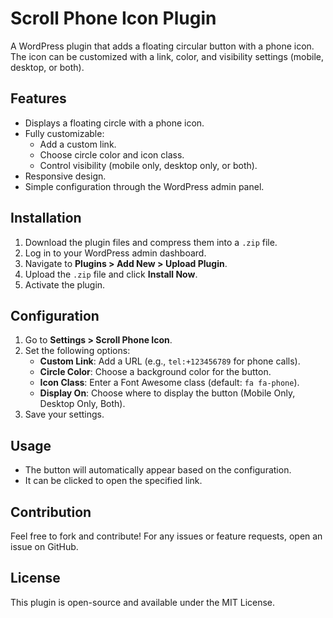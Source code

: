 # Scroll Phone Icon Plugin

A WordPress plugin that adds a floating circular button with a phone icon. The icon can be customized with a link, color, and visibility settings (mobile, desktop, or both).

## Features

- Displays a floating circle with a phone icon.
- Fully customizable: 
  - Add a custom link.
  - Choose circle color and icon class.
  - Control visibility (mobile only, desktop only, or both).
- Responsive design.
- Simple configuration through the WordPress admin panel.

## Installation

1. Download the plugin files and compress them into a `.zip` file.
2. Log in to your WordPress admin dashboard.
3. Navigate to **Plugins > Add New > Upload Plugin**.
4. Upload the `.zip` file and click **Install Now**.
5. Activate the plugin.

## Configuration

1. Go to **Settings > Scroll Phone Icon**.
2. Set the following options:
   - **Custom Link**: Add a URL (e.g., `tel:+123456789` for phone calls).
   - **Circle Color**: Choose a background color for the button.
   - **Icon Class**: Enter a Font Awesome class (default: `fa fa-phone`).
   - **Display On**: Choose where to display the button (Mobile Only, Desktop Only, Both).
3. Save your settings.

## Usage

- The button will automatically appear based on the configuration.
- It can be clicked to open the specified link.

## Contribution

Feel free to fork and contribute! For any issues or feature requests, open an issue on GitHub.

## License

This plugin is open-source and available under the MIT License.

